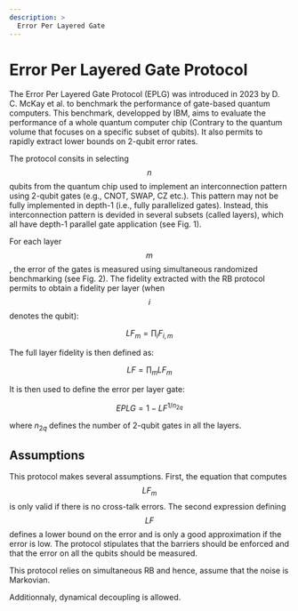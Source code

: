 ```yaml
---
description: >
  Error Per Layered Gate
---
```


# Error Per Layered Gate Protocol

The Error Per Layered Gate Protocol (EPLG) was introduced in 2023 by D. C. McKay et al. to benchmark the performance of gate-based quantum computers. This benchmark, developped by IBM, aims to evaluate the performance of a whole quantum computer chip (Contrary to the quantum volume that focuses on a specific subset of qubits). It also permits to rapidly extract lower bounds on 2-qubit error rates.

The protocol consits in selecting $$n$$ qubits from the quantum chip used to implement an interconnection pattern using 2-qubit gates (e.g., CNOT, SWAP, CZ etc.). This pattern may not be fully implemented in depth-1 (i.e., fully parallelized gates). Instead, this interconnection pattern is devided in several subsets (called layers), which all have depth-1 parallel gate application (see Fig. 1). 

For each layer $$m$$, the error of the gates is measured using simultaneous randomized benchmarking (see Fig. 2). The fidelity extracted with the RB protocol permits to obtain a fidelity per layer (when $$i$$ denotes the qubit):

$$LF_m = \prod_i F_{i, m}$$

The full layer fidelity is then defined as:

$$LF = \prod_m LF_{m}$$

It is then used to define the error per layer gate:

$$EPLG = 1 - LF^{1/n_{2q}}$$

where $n_{2q}$ defines the number of 2-qubit gates in all the layers.

## Assumptions

This protocol makes several assumptions. First, the equation that computes $$LF_m$$ is only valid if there is no cross-talk errors. The second expression defining $$LF$$ defines a lower bound on the error and is only a good approximation if the error is low. The protocol stipulates that the barriers should be enforced and that the error on all the qubits should be measured.

This protocol relies on simultaneous RB and hence, assume that the noise is Markovian. 

Additionnaly, dynamical decoupling is allowed.